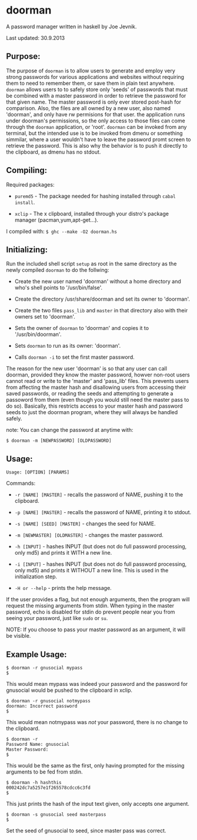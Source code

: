 doorman
=======

A password manager written in haskell by Joe Jevnik.

Last updated: 30.9.2013

Purpose:
--------

The purpose of `doorman` is to allow users to generate and employ very strong
passwords for various applications and websites without requiring them to need
to remember them, or save them in plain text anywhere. `doorman` allows users to
to safely store only 'seeds' of passwords that must be combined with a master
password in order to retrieve the password for that given name. The master
password is only ever stored post-hash for comparison. Also, the files are all
owned by a new user, also named 'doorman', and only have rw permisions for that
user. the application runs under doorman's permissions, so the only access to
those files can come through the `doorman` application, or 'root'. `doorman` can
be invoked from any terminal, but the intended use is to be invoked from dmenu
or something simmilar, where a user wouldn't have to leave the password promt
screen to retrieve the password. This is also why the behavior is to push it
directly to the clipboard, as dmenu has no stdout.

Compiling:
----------

Required packages:

- `puremd5` - The package needed for hashing installed through `cabal install`.

- `xclip` - The x clipboard, installed through your distro's package manager
(pacman,yum,apt-get...).

I compiled with: `$ ghc --make -O2 doorman.hs`

Initializing:
-------------

Run the included shell script `setup` as root in the same directory as
the newly compiled `doorman` to do the follwing:

- Create the new user named 'doorman' without a home directory and who's shell
points to '/usr/bin/false'.

- Create the directory /usr/share/doorman and set its owner to 'doorman'.

- Create the two files `pass_lib` and `master` in that directory also with their
owners set to 'doorman'.

- Sets the owner of `doorman` to 'doorman' and copies it to '/usr/bin/doorman'.

- Sets `doorman` to run as its owner: 'doorman'.

- Calls `doorman -i` to set the first master password.


The reason for the new user 'doorman' is so that any user can call doorman,
provided they know the master password, howver non-root users cannot read or
write to the 'master' and 'pass_lib' files. This prevents users from affecting
the master hash and disallowing users from accessing their saved passwords, or
reading the seeds and attempting to generate a passoword from them (even though
you would still need the master pass to do so). Basically, this restricts access
to your master hash and password seeds to just the doorman program, where they
will always be handled safely.

note: You can change the password at anytime with:

    $ doorman -m [NEWPASSWORD] [OLDPASSWORD]


Usage:
------

`Usage: [OPTION] [PARAMS]`

Commands:

- `-r [NAME] [MASTER]` - recalls the password of NAME, pushing it to the
clipboard.

- `-p [NAME] [MASTER]` - recalls the password of NAME, printing it to stdout.

- `-s [NAME] [SEED] [MASTER]` - changes the seed for NAME.

- `-m [NEWMASTER] [OLDMASTER]` - changes the master password.

- `-h [INPUT]` - hashes INPUT (but does not do full password processing, only 
md5) and prints it WITH a new line.

- `-i [INPUT]` - hashes INPUT (but does not do full password processing, only 
md5) and prints it WITHOUT a new line. This is used in the initialization step.

-  `-H or --help` - prints the help message.

If the user provides a flag, but not enough arguments, then the program will
request the missing arguments from stdin. When typing in the master password,
echo is disabled for stdin do prevent people near you from seeing your password,
just like `sudo` or `su`.

NOTE: If you choose to pass your master password as
an argument, it will be visible.


Example Usage:
--------------

    $ doorman -r gnusocial mypass
	$

This would mean mypass was indeed your password and the password for gnusocial
would be pushed to the clipboard in xclip.

    $ doorman -r gnusocial notmypass
	doorman: Incorrect password
	$

This would mean notmypass was _not_ your password, there is no change to the
clipboard.

    $ doorman -r
	Password Name: gnusocial
	Master Password:
	$

This would be the same as the first, only having prompted for the missing
arguments to be fed from stdin.

    $ doorman -h hashthis
	000242dc7a5257e1f265578cdcc6c3fd
	$

This just prints the hash of the input text given, only accepts one argument.

    $ doorman -s gnusocial seed masterpass
	$

Set the seed of gnusocial to seed, since master pass was correct.
